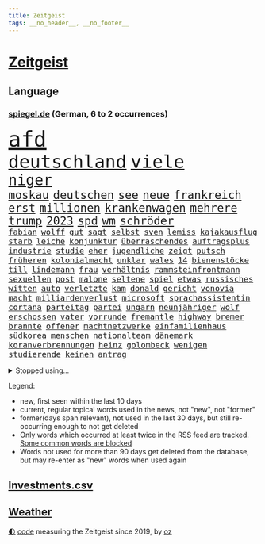 ```yaml
---
title: Zeitgeist
tags: __no_header__, __no_footer__
---
```


# [Zeitgeist](https://oliz.io/zeitgeist/)

## Language

<h3><a href="https://www.spiegel.de" target="_blank">spiegel.de</a> (German, 6 to 2 occurrences)</h3>
<p style="font-family:monospace">
<span style="font-size:32pt"><a href="news_links.html#afd" class="current">afd</a></span>
<br>
<span style="font-size:27pt"><a href="news_links.html#deutschland" class="current">deutschland</a></span>
<span style="font-size:27pt"><a href="news_links.html#viele" class="current">viele</a></span>
<br>
<span style="font-size:22pt"><a href="news_links.html#niger" class="current">niger</a></span>
<br>
<span style="font-size:17pt"><a href="news_links.html#moskau" class="current">moskau</a></span>
<span style="font-size:17pt"><a href="news_links.html#deutschen" class="current">deutschen</a></span>
<span style="font-size:17pt"><a href="news_links.html#see" class="current">see</a></span>
<span style="font-size:17pt"><a href="news_links.html#neue" class="current">neue</a></span>
<span style="font-size:17pt"><a href="news_links.html#frankreich" class="current">frankreich</a></span>
<span style="font-size:17pt"><a href="news_links.html#erst" class="current">erst</a></span>
<span style="font-size:17pt"><a href="news_links.html#millionen" class="current">millionen</a></span>
<span style="font-size:17pt"><a href="news_links.html#krankenwagen" class="current">krankenwagen</a></span>
<span style="font-size:17pt"><a href="news_links.html#mehrere" class="current">mehrere</a></span>
<span style="font-size:17pt"><a href="news_links.html#trump" class="current">trump</a></span>
<span style="font-size:17pt"><a href="news_links.html#2023" class="current">2023</a></span>
<span style="font-size:17pt"><a href="news_links.html#spd" class="current">spd</a></span>
<span style="font-size:17pt"><a href="news_links.html#wm" class="current">wm</a></span>
<span style="font-size:17pt"><a href="news_links.html#schröder" class="current">schröder</a></span>
<br>
<span style="font-size:12pt"><a href="news_links.html#fabian" class="current">fabian</a></span>
<span style="font-size:12pt"><a href="news_links.html#wolff" class="new">wolff</a></span>
<span style="font-size:12pt"><a href="news_links.html#gut" class="current">gut</a></span>
<span style="font-size:12pt"><a href="news_links.html#sagt" class="current">sagt</a></span>
<span style="font-size:12pt"><a href="news_links.html#selbst" class="current">selbst</a></span>
<span style="font-size:12pt"><a href="news_links.html#sven" class="current">sven</a></span>
<span style="font-size:12pt"><a href="news_links.html#lemiss" class="new">lemiss</a></span>
<span style="font-size:12pt"><a href="news_links.html#kajakausflug" class="new">kajakausflug</a></span>
<span style="font-size:12pt"><a href="news_links.html#starb" class="current">starb</a></span>
<span style="font-size:12pt"><a href="news_links.html#leiche" class="current">leiche</a></span>
<span style="font-size:12pt"><a href="news_links.html#konjunktur" class="current">konjunktur</a></span>
<span style="font-size:12pt"><a href="news_links.html#überraschendes" class="new">überraschendes</a></span>
<span style="font-size:12pt"><a href="news_links.html#auftragsplus" class="new">auftragsplus</a></span>
<span style="font-size:12pt"><a href="news_links.html#industrie" class="current">industrie</a></span>
<span style="font-size:12pt"><a href="news_links.html#studie" class="current">studie</a></span>
<span style="font-size:12pt"><a href="news_links.html#eher" class="current">eher</a></span>
<span style="font-size:12pt"><a href="news_links.html#jugendliche" class="current">jugendliche</a></span>
<span style="font-size:12pt"><a href="news_links.html#zeigt" class="current">zeigt</a></span>
<span style="font-size:12pt"><a href="news_links.html#putsch" class="current">putsch</a></span>
<span style="font-size:12pt"><a href="news_links.html#früheren" class="current">früheren</a></span>
<span style="font-size:12pt"><a href="news_links.html#kolonialmacht" class="new">kolonialmacht</a></span>
<span style="font-size:12pt"><a href="news_links.html#unklar" class="current">unklar</a></span>
<span style="font-size:12pt"><a href="news_links.html#wales" class="current">wales</a></span>
<span style="font-size:12pt"><a href="news_links.html#14" class="current">14</a></span>
<span style="font-size:12pt"><a href="news_links.html#bienenstöcke" class="new">bienenstöcke</a></span>
<span style="font-size:12pt"><a href="news_links.html#till" class="current">till</a></span>
<span style="font-size:12pt"><a href="news_links.html#lindemann" class="current">lindemann</a></span>
<span style="font-size:12pt"><a href="news_links.html#frau" class="current">frau</a></span>
<span style="font-size:12pt"><a href="news_links.html#verhältnis" class="current">verhältnis</a></span>
<span style="font-size:12pt"><a href="news_links.html#rammsteinfrontmann" class="current">rammsteinfrontmann</a></span>
<span style="font-size:12pt"><a href="news_links.html#sexuellen" class="current">sexuellen</a></span>
<span style="font-size:12pt"><a href="news_links.html#post" class="current">post</a></span>
<span style="font-size:12pt"><a href="news_links.html#malone" class="new">malone</a></span>
<span style="font-size:12pt"><a href="news_links.html#seltene" class="current">seltene</a></span>
<span style="font-size:12pt"><a href="news_links.html#spiel" class="current">spiel</a></span>
<span style="font-size:12pt"><a href="news_links.html#etwas" class="current">etwas</a></span>
<span style="font-size:12pt"><a href="news_links.html#russisches" class="current">russisches</a></span>
<span style="font-size:12pt"><a href="news_links.html#witten" class="new">witten</a></span>
<span style="font-size:12pt"><a href="news_links.html#auto" class="current">auto</a></span>
<span style="font-size:12pt"><a href="news_links.html#verletzte" class="current">verletzte</a></span>
<span style="font-size:12pt"><a href="news_links.html#kam" class="current">kam</a></span>
<span style="font-size:12pt"><a href="news_links.html#donald" class="current">donald</a></span>
<span style="font-size:12pt"><a href="news_links.html#gericht" class="current">gericht</a></span>
<span style="font-size:12pt"><a href="news_links.html#vonovia" class="new">vonovia</a></span>
<span style="font-size:12pt"><a href="news_links.html#macht" class="current">macht</a></span>
<span style="font-size:12pt"><a href="news_links.html#milliardenverlust" class="current">milliardenverlust</a></span>
<span style="font-size:12pt"><a href="news_links.html#microsoft" class="current">microsoft</a></span>
<span style="font-size:12pt"><a href="news_links.html#sprachassistentin" class="new">sprachassistentin</a></span>
<span style="font-size:12pt"><a href="news_links.html#cortana" class="new">cortana</a></span>
<span style="font-size:12pt"><a href="news_links.html#parteitag" class="current">parteitag</a></span>
<span style="font-size:12pt"><a href="news_links.html#partei" class="current">partei</a></span>
<span style="font-size:12pt"><a href="news_links.html#ungarn" class="current">ungarn</a></span>
<span style="font-size:12pt"><a href="news_links.html#neunjähriger" class="new">neunjähriger</a></span>
<span style="font-size:12pt"><a href="news_links.html#wolf" class="current">wolf</a></span>
<span style="font-size:12pt"><a href="news_links.html#erschossen" class="current">erschossen</a></span>
<span style="font-size:12pt"><a href="news_links.html#vater" class="current">vater</a></span>
<span style="font-size:12pt"><a href="news_links.html#vorrunde" class="new">vorrunde</a></span>
<span style="font-size:12pt"><a href="news_links.html#fremantle" class="new">fremantle</a></span>
<span style="font-size:12pt"><a href="news_links.html#highway" class="current">highway</a></span>
<span style="font-size:12pt"><a href="news_links.html#bremer" class="current">bremer</a></span>
<span style="font-size:12pt"><a href="news_links.html#brannte" class="current">brannte</a></span>
<span style="font-size:12pt"><a href="news_links.html#offener" class="current">offener</a></span>
<span style="font-size:12pt"><a href="news_links.html#machtnetzwerke" class="new">machtnetzwerke</a></span>
<span style="font-size:12pt"><a href="news_links.html#einfamilienhaus" class="current">einfamilienhaus</a></span>
<span style="font-size:12pt"><a href="news_links.html#südkorea" class="current">südkorea</a></span>
<span style="font-size:12pt"><a href="news_links.html#menschen" class="current">menschen</a></span>
<span style="font-size:12pt"><a href="news_links.html#nationalteam" class="current">nationalteam</a></span>
<span style="font-size:12pt"><a href="news_links.html#dänemark" class="current">dänemark</a></span>
<span style="font-size:12pt"><a href="news_links.html#koranverbrennungen" class="new">koranverbrennungen</a></span>
<span style="font-size:12pt"><a href="news_links.html#heinz" class="current">heinz</a></span>
<span style="font-size:12pt"><a href="news_links.html#golombeck" class="new">golombeck</a></span>
<span style="font-size:12pt"><a href="news_links.html#wenigen" class="current">wenigen</a></span>
<span style="font-size:12pt"><a href="news_links.html#studierende" class="current">studierende</a></span>
<span style="font-size:12pt"><a href="news_links.html#keinen" class="current">keinen</a></span>
<span style="font-size:12pt"><a href="news_links.html#antrag" class="current">antrag</a></span>
</p>
<details>
<summary>Stopped using...</summary>
<p class="former" style="font-size:12pt">
wirkte(1017) tatverdächtige(1016) alternativen(1015) maria(1015) verpflichtet(1015) direkt(1013) erklärte(1013) freiheitsstrafe(1013) villa(1013) österreichs(1013) angekommen(1012) bundesweit(1012) geduld(1012) gerechtigkeit(1012) gesundheit(1012) hessen(1012) schweigen(1012) senat(1012) 2018(1011) arbeitsplatz(1011) attentat(1011) eng(1011) erwägt(1011) illegalen(1011) kriminellen(1011) stellte(1011) streiten(1011) untersuchungsausschuss(1011) werder(1011) einzug(1010) italienische(1010) kardinal(1010) patienten(1010) persönliche(1010) studierenden(1010) bielefeld(1009) energien(1009) geldstrafe(1009) geändert(1009) legen(1009) nahverkehr(1009) spott(1009) unterstützt(1009) verlierer(1009) verschiebt(1009) walter(1009) ausgesprochen(1008) beklagen(1008) dauerhaft(1008) kraft(1008) krankenhäusern(1008) maß(1008) queen(1008) 27(1007) bedenken(1007) besetzt(1007) mangelt(1007) verdächtiger(1007) welle(1007) 65(1006) argumente(1006) dfb(1006) eskalation(1006) halle(1006) lebte(1006) verheerenden(1006) verhängte(1006) wald(1006) zählen(1006) anne(1005) appell(1005) bekam(1005) ermöglichen(1005) rainer(1005) verschwand(1005) via(1005) gebrochen(1004) pocht(1004) schuss(1004) stolz(1004) belasten(1003) chaos(1003) finanziell(1003) leid(1003) schlagzeilen(1003) viktor(1003) hotels(1002) orbán(1002) welchen(1002) wütend(1002) bekamen(1001) restaurants(1001) verursacht(1001) falschen(1000) modell(1000) produzieren(1000) durchsuchungen(999) italienischen(999) berühmte(998) internen(998) offenen(998) 23(997) langfristig(997) schwanger(997) wirtschaftlichen(997) aktiv(996) angeklagten(996) nachbarn(993) erfolgreichsten(992) hürden(992) halb(991) drängen(990) großem(990) behalten(989) jürgen(989) staffel(989) begriff(987) spiegelumfrage(987) favorit(986) orten(986) rentner(986) s(986) verantwortung(985) dran(984) wandel(984) automatisch(983) insassen(983) nationalen(983) profis(983) legende(982) rang(982) vorgänger(982) wusste(982) beweise(981) halbe(981) stress(980) präsenz(979) karten(977) kandidatur(976) benötigen(975) schützt(975) dramatischen(974) verständnis(974) erfolgreichen(970) abgeschlossen(968) erhöhung(965) einblicke(962) armen(960) teuren(959) abschluss(956) verdoppelt(956) gebieten(954) billiger(937) woelki(929) polizeiruf(917) schlaf(909) kannte(875) skandale(873) rückgang(870) hochschulen(857) universitäten(853) bewirbt(841) rumänien(835) lehren(771) flohen(769) ausbildung(766) ausnahme(746) sergej(746) las(724) einführung(723) ausgefallen(718) erscheint(713) japans(709) russischem(706) sechste(693) rückgabe(687) befreiung(682) getöteten(674) telefoniert(670) minderheiten(667) milch(666) offene(663) kursieren(654) konflikts(653) krankenkassen(645) eingeführt(644) gedrängt(638) elke(637) heidenreich(637) umsetzung(622) radikaler(617) bekannteste(612) lebenslang(596) kompromiss(584) sank(584) verabschieden(583) zuständig(578) arbeitsminister(575) klappt(575) kanzlers(574) audi(559) widersprechen(559) verpflichtung(555) vorbereiten(553) wild(552) bonn(549) wettkampf(544) erneuert(543) euch(537) gezwungen(534) wagt(534) bestand(529) überzeugung(529) emotionalen(528) positiven(526) brüder(520) transparenz(517) 17jährige(515) don(510) fern(506) dubiosen(505) fortsetzen(500) gestärkt(500) dieter(494) erneuerbare(490) messerangriff(490) spiegelbildungsnewsletter(490) hochrangigen(484) hochschule(484) rezession(481) flüchten(474) wiederaufbau(473) besetzten(472) niedersächsischen(472) spekulationen(471) unfällen(470) boxen(463) ausfall(457) locken(457) beigelegt(456) drohe(455) durchsuchen(454) kompensieren(452) weitermachen(452) ufer(451) recherchen(438) fahrräder(437) generalstaatsanwaltschaft(437) kippt(434) isoliert(428) ran(425) 79(422) grünenpolitikerin(422) elisabeth(421) lidl(412) einhalten(407) kaffee(407) befeuert(406) kühnert(406) verhaftung(402) brasilianischen(397) attestiert(393) wozu(391) grün(390) erobern(389) republikanern(388) tirol(387) bekämpft(386) neustart(386) persönlicher(386) 16jähriger(382) bundes(382) sehe(379) geschichtenewsletter(378) vorantreiben(378) extra(376) islamische(376) bleibe(375) erlegen(375) stören(374) lieferengpässe(368) aufgaben(367) ausgewertet(366) kämpferisch(366) einnahme(360) eigentliche(355) angespannt(354) tode(352) vertrauliche(352) abitur(350) fahrerin(350) werben(345) neukölln(344) heidenheim(342) 89(340) wütet(340) terminal(339) diktatur(336) lebenslange(336) tücken(336) verabschiedete(336) elefanten(329) produzent(325) angezeigt(323) rot(323) eben(322) banden(321) fische(320) klappen(320) belastungen(319) behindert(317) satellitenbilder(316) roboter(311) atomausstieg(310) aufholjagd(307) bewusstlos(305) rügt(302) verbringen(302) tarifstreit(301) informierte(300) 42jährige(299) laufende(298) wohnraum(296) neymar(292) niederlagen(291) silva(290) symbole(289) arzneimittel(288) exklusiv(288) steven(288) illegales(286) klimaaktivistin(286) immobilienkonzern(285) sauber(285) abgelegt(283) verfängt(283) 300000(281) festgehalten(279) massenweise(278) jewgeni(275) ignoriert(273) kocht(273) absehbar(272) deuten(271) entführt(269) erklärungen(269) außenpolitik(264) beerdigt(264) einheimische(262) bekenntnis(261) zugeständnisse(257) carolina(256) umbruch(256) nachrichtenagentur(255) ulm(252) häufigsten(248) regenwald(248) kritisierten(245) verfehlte(244) ernennung(242) autofahrerin(241) jeff(241) formiert(239) verbrenner(239) rennens(238) präsidentschaftskandidatur(237) serbische(237) hirn(236) anzahl(235) rupert(234) straßenblockaden(232) bengvir(231) itamar(231) beunruhigt(230) game(230) mitgliedern(230) nutzerinnen(229) russell(229) technische(229) kunstwerk(228) ushersteller(228) wiederholen(226) geschwiegen(225) bundesjustizminister(224) durcheinander(224) zugunglück(224) wirklichkeit(222) glimpflich(221) 2009(219) forderten(219) little(219) sportgeschichte(219) supermarkt(219) ubahn(219) ungewöhnliches(219) kurzzeitig(216) bundesrechnungshof(215) opfers(215) manipulierte(214) kriegen(213) steigerung(213) tvserie(213) kundgebung(210) streamingdienst(209) weißes(208) erkennbar(207) wilde(207) ähnliche(207) professionell(206) kulturstaatsministerin(205) legendäre(204) besonderer(203) zehnte(202) modells(200) schenk(200) bruchteil(199) fahnder(199) mittelpunkt(199) praxis(197) auflage(196) feldern(196) gerüstet(196) entgleist(195) klimafreundlicher(195) revision(195) telefonat(194) fassen(193) nachteil(193) mächtig(192) plätze(192) gebühren(191) gerückt(190) gesundheitliche(190) großraum(190) demonstriert(189) erweisen(189) prozesse(189) immobilienpreise(188) lehre(188) wucht(188) belarussischen(187) wilden(187) erliegen(185) soest(185) adam(184) bundeswirtschaftsminister(184) verfolger(184) parteifreund(183) sicherheitsvorkehrungen(182) wohlstand(182) mitgerissen(181) unbrauchbar(181) bad(180) sorgten(180) zwingt(180) entwickelten(179) wand(179) wayne(179) aufträgen(178) fortan(178) geschäften(177) minderjährig(177) ballauf(175) irischen(174) bauer(173) sektor(173) verschuldet(173) entsprechende(172) ocean(172) 52(171) erbost(171) gewaltvorwürfe(171) rast(171) sozialer(171) vorstandschef(171) wände(171) islamistischen(170) einbruchs(169) pascha(169) dasteht(168) herrschaft(168) rüstungsindustrie(168) zurückgelassen(168) erschüttern(167) getötete(167) siebenjährige(167) cumexskandal(164) nicolas(164) bvb(163) räume(163) bestrafen(162) do(162) kleinere(162) stoffe(162) umweltbundesamt(162) verbreiteten(162) erstellt(161) geständnis(161) dennis(160) gedemütigt(160) verpflichten(160) wagnertruppe(160) zehnten(160) bildet(159) messerangriffs(159) scholz’(159) habecks(158) militäreinsatz(158) race(158) abiturienten(157) allerlei(156) regierungsparteien(156) hinterbliebenen(155) story(155) angemessen(154) lernte(154) offenbaren(154) nachträglich(153) ringe(153) brüskiert(152) unruhe(152) usmedien(152) abgehalten(151) bewältigung(151) multimillionär(151) 13jährigen(150) schwebt(149) seltenen(149) zaun(149) elektrisch(148) hochzeiten(148) feministische(146) gleichgeschlechtliche(146) brauche(145) zielen(145) atmen(144) positiver(144) simone(143) sächsische(143) förderprogramm(142) komponist(142) verschwörungstheorien(142) 42jähriger(141) erhöhten(141) kaiser(141) ratlos(141) verwandten(141) schlappe(140) 102(139) bahnstreik(139) darmstadt(139) retourkutsche(139) warburgbank(139) boxer(138) randalierer(137) souveränität(137) augsburger(136) ernüchterung(136) fähre(136) christophe(135) galtier(135) ausweitung(134) gier(134) vergnügungspark(134) verschont(134) büchern(133) haushaltsstreit(133) initiativen(133) krachen(133) mindestlohn(133) rauchwolke(133) rotgrünrot(133) baltimore(132) manhattan(132) mobilisiert(132) mund(132) vorfahren(132) fakten(131) verteidigungsministers(131) wegwerfen(131) wetterphänomen(131) pay(130) ruht(130) frisst(129) lasst(128) lemon(128) saisonstart(128) verbraucherinnen(128) mischung(127) staatssekretär(127) aldi(126) alligator(126) bären(126) gezahlt(126) eingeladen(125) mutmaßlichem(125) po(125) unbedenklich(125) verschwörungsmythen(125) alarmstufe(124) dekret(124) leuchten(124) obduziert(124) umarmt(124) 37jähriger(123) bürgermeisters(123) fälschungen(123) geheimnisvolle(123) energiepreisbremsen(122) gesteht(122) konkreter(122) ungeklärt(122) spieltag(121) dringen(120) pascal(120) zerreißprobe(120) einbauen(119) beruflich(117) dieselautos(117) pen(117) bestreiten(116) ethnische(116) getränk(116) schwedischen(116) facebookkonzern(115) flop(115) mobil(115) tarifvertrag(114) tropischen(113) tatwaffe(112) vergangenes(112) angeordnet(111) bahnreisende(111) ludger(111) machthabers(111) obduktion(111) schauspielers(109) usgeheimdienste(109) ampelfraktionen(108) baugenehmigungen(108) effektiv(108) fehde(107) kleinkind(107) pompeji(107) wehrmacht(107) heben(106) kw(106) veto(106) eugh(105) geschwächt(105) malte(105) interessenkonflikte(104) günter(103) dauerhafte(102) managerin(102) unerlaubten(102) angelegten(101) angeschossen(99) auflösen(99) geisel(99) halbiert(99) innovationen(99) alexey(98) minderjähriger(98) moskaljow(98) ngo(98) stadler(98) theorie(98) 13jährige(97) 1974(97) fax(97) militärstützpunkt(97) ramadan(97) unseres(97) versammelten(97) nirgendwo(96) singapur(96) zugunsten(96) bizarren(95) inlandsgeheimdienst(95) klimafreundliche(95) kannibalen(93) knappes(93) ferraripilot(92) frommer(92) niemandem(92) stationieren(92) altkanzlerin(91) dschidda(91) kürzt(91) längste(91) menschenrechte(91) schlichtung(91) verbringt(91) bundestagsuntersuchungsausschuss(90) fertigung(90) fläche(90) gasheizung(90) illinois(90) smog(90) track(90) verwendung(90) victor(90) wegzudenken(90) zeitung(90) katastrophen(89) kuss(89) mildes(89) 9euroticket(88) badehose(88) blutigen(88) usjustizministerium(88) absolute(87) vertretung(87) café(86) einfuhren(86) flecken(86) heizungstausch(86) lärm(86) prangerte(86) radklassiker(86) rückte(86) tk(86) twitternutzer(86) cumexaffäre(85) experiment(85) fußballbund(85) fühle(85) ost(85) unosicherheitsrats(85) verschlingen(85) wache(85) wilhelm(85) 81jährige(84) edelmetall(84) flüssigkeit(84) gartenkolumne(84) koalitionsvertrag(84) netzwerke(84) präsent(84) spekulieren(84) verhasst(84) aufarbeiten(83) formfehler(83) fremdverschulden(83) henne(83) härtere(83) racing(83) riesigem(83) vertrauten(83) abwasser(82) drogenkonsum(82) eingriffe(82) erinnerte(82) extrainer(82) gange(82) jagen(82) kasachstan(82) kuchen(82) luxus(82) usamerikanische(82) zusatz(82) begrüßen(81) dgb(81) enttäuschte(81) impfschäden(81) schengenraum(81) gefilmt(80) gesamtmetallchef(80) gesamtmetallpräsident(80) obszöne(80) alltags(79) blaulicht(79) danker(79) erfindung(79) lasse(79) leidens(79) profiteuren(79) sinnvolle(79) waldbrandgefahr(79) überwiesen(79) 209(78) generalprobe(78) geruchssinn(78) kfw(78) ordnungswidrigkeiten(78) tönen(78) ussupreme(78) abteilung(77) bodycamaufnahmen(77) drogendealer(77) erfordert(77) gefundenen(77) interna(77) mach(77) sparsam(77) tippt(77) verhältnisse(77) vielmehr(77) abiturprüfungen(76) benennt(76) digitaldrucke(76) luftüberlegenheit(76) newton(76) osteuropäische(76) rotenburg(76) tonne(76) unbegleitete(76) unterkühlt(76) wertlose(76) buchen(75) erhöhte(75) grundschüler(75) kurios(75) rollenklischees(75) schlechteren(75) schusswechsel(75) wiederannäherung(75) zerren(75) einkommensteuer(74) energiesicherheit(74) supreme(74) vergebung(74) beratungsstellen(73) gekappt(73) heirateten(73) sendezeit(73) abstellraum(72) einknicken(72) gebäudeenergiegesetz(72) sandro(72) vermischen(72) beruhen(71) entzaubert(71) erzieher(71) uniform(71) vorgeschlagen(71) berufsausbildung(70) edeka(70) exaudichef(70) faszination(70) schmerzgrenze(70) schwimmbäder(70) selbstversuch(70) seltsame(70) weigert(70) abreißen(69) dreifach(69) erledigen(69) jüdinnen(69) präsidentschaftswahlkampf(69) tierschutz(69) usdemokraten(69) verstarb(69) antun(68) aufstands(68) besatzer(68) cotrainer(68) durchlaufen(68) gerry(68) glücksspiel(68) idiot(68) modekonzern(68) reeperbahn(68) spielberg(68) vierten(68) übergibt(68) expertengremium(67) gewissheit(67) kontaktieren(67) lüneburg(67) terrorismus(67) amtsvorgängers(66) biles(66) dienste(66) drohnenattacke(66) klausel(66) kontrollierte(66) owens(66) tendenziell(66) aktivistengruppe(65) aufspüren(65) beauftragt(65) chefetagen(65) gefeuerter(65) gefördert(65) hauptrennen(65) konsumieren(65) punktet(65) richteten(65) roboters(65) sonntagnachmittag(65) 116(64) adler(64) beleuchtet(64) 288(63) aufsteiger(63) auftauchen(63) eklatant(63) feature(63) importpreise(63) kinderarzt(63) oma(63) organisierter(63) rekrutieren(63) samen(63) stecker(63) cumex(62) dieselprozess(62) gewerkschaftern(62) niño(62) onlinebanking(62) redbullpilot(62) ungeklärte(62) wmo(62) börsennotierten(61) koalieren(61) special(61) fabriken(60) out(60) uneinig(60) ökonomische(60) bestrafung(59) betreten(59) bluetooth(59) guatemala(59) umbenennung(59) vetternwirtschaft(59) weltwirtschaftsforum(59) altenheime(58) arabische(58) infolge(58) kenianischen(58) moniert(58) telefone(58) vergabe(58) wussten(58) araber(57) audichef(57) ausfahrt(57) hinab(57) nötigen(57) drache(56) koranverbrennung(56) kündigungen(56) leuten(56) sicherheitsdienst(56) zeitungen(56) zugespitzt(56) boomen(55) dieselskandals(55) dschihad(55) mahnen(55) motto(55) sauerland(55) uskapitol(55) usmilitärexperten(55) veränderter(55) abgesegnet(54) behandlungen(54) eigenschaften(54) kryptowährungen(54) mafiosi(54) muscheln(54) straßenbahnen(54) anordnen(53) grunde(53) telegram(53) zelten(53) abschreckende(52) anhebung(52) balkonkraftwerk(52) blume(52) bundesspd(52) diego(52) kopfhörer(52) pixel(52) selbstkritik(52) intern(51) israelischem(51) schillernde(51) schwärzungen(51) arne(50) fünfjähriger(50) poliert(50) triathlon(50) wärme(50) zeugnis(50) cartoonisten(49) dauerkrise(49) männerligen(49) neuwahlen(49) bildchef(48) brigade(48) diekmann(48) friedhof(48) stichwahl(48) verkehrsplanung(48) anheben(47) anonyme(47) prüflinge(47) 1300(46) abwertenden(46) bezos(46) chancengleichheit(46) gleichgesetzt(46) verunsichern(46) werken(46) winkler(46) chronik(45) indiana(45) loslösung(45) resultat(45) schicksals(45) schwangeren(45) speicher(45) verstärkung(45) finanzunternehmer(44) heutiger(44) legalen(44) weltstar(44) würdigte(44) amtsträger(43) anzuwerben(43) kriminell(43) modernisieren(43) planmäßig(43) sicherheitsgründen(43) zone(43) motoren(42) zwölfjähriger(42) cduverkehrssenatorin(41) emiraten(41) fanszene(41) fußballstadion(41) wiese(41) kampfjetkoalition(40) stationierung(40) versagte(40) 29jährige(39) abfindung(39) abgabe(39) besetzter(39) eingelegt(39) friedrichstraße(39) globaler(39) kanalisation(39) megadeal(39) nachtzug(39) reinigungskraft(39) saturn(39) schwaben(39) strich(39) bejaht(38) entwicklungshelfer(38) gasspeicher(38) tsipras(38) überweisungen(38) aktivität(37) rathäuser(37) schweiß(37) argumentiert(36) european(36) kompensiert(36) mieterbund(36) obdachlose(36) samstagvormittag(36) stellenwert(36) verschwendung(36) besucherin(35) kaputte(35) namhafte(35) warnstufe(35) wümme(35) alan(34) gerutscht(34) hiesige(34) kriminologe(34) ramsan(34) tschetschenische(34) 1889(33) bewilligt(33) torpedieren(33) vorgeht(33) ausgeschaltet(32) bahnhöfe(32) befugnisse(32) beschäftigung(32) illerkirchberg(32) parteivorsitzenden(32) seemeilen(32) terrasse(32) verfügt(32) bereichen(31) brandsätze(31) gebäudeenergiegesetzes(31) kolonien(31) populistischen(31) alarmsignal(30) basilikum(30) bundesagentur(30) reklamiert(30) aufbringen(29) bootsunglück(29) brennerroute(29) brooklyn(29) chiphersteller(29) gehoben(29) mächtiger(29) oldenburg(29) philosoph(29) schmerz(29) überdurchschnittlich(29) abkassiert(28) einvernehmlicher(28) fotovoltaik(28) lanka(28) längerer(28) riechen(28) schlammschlacht(28) sonntagmorgen(28) spezielles(28) sri(28) widersacher(28) attraktiv(27) decken(27) kapitalismus(27) kopie(27) lübcke(27) verdienste(27) beilegung(26) grafikdesignerin(26) mitschuld(26) dnjepr(25) ehrendoktorwürde(25) parteigründung(25) sciences(25) spiderman(25) superheldenfilm(25) waggon(25) überlegen(25) amokläufen(24) auserkoren(24) brandenburgischen(24) brechstange(24) like(24) rutsch(24) sprang(24) techniker(24) theorien(24) truppenübungsplatz(24) fertiggestellt(23) gündoğan(23) havertz(23) i̇lkay(23) pilze(23) schlüsselpositionen(23) unaufhörlich(23) wiederentdeckt(23) bezirksamt(22) ihor(22) prozessauftakt(22) sonneberg(22) toxischen(22) vermint(22) zelle(22) aiwanger(21) asylkompromiss(21) kabarettistin(21) khodr(21) kida(21) klärt(21) rumäniens(21) schwerpunkte(21) badesee(20) festsetzen(20) freiwilligen(20) fußballem(20) havarierten(20) jagten(20) quellen(20) toronto(20) voranschreitenden(20) vororten(20) ausgedient(19) autokrat(19) container(19) fischsterben(19) geheimen(19) lieferten(19) oderkatastrophe(19) olafscholzuntersuchungsausschuss(19) verbindlich(19) wildtiere(19) eingebrannt(18) gesetzlicher(18) luftqualität(18) programme(18) sobald(18) unpassend(18) vereitelt(18) ausgetreten(17) homophobe(17) parteizentrale(17) teilhabe(17) söldnerführer(16) unterhaching(16) unverzeihlich(16) arztpraxen(15) jazz(15) kühn(15) monatelangem(15) privatarmee(15) speziell(15) unionsparteien(15) verlangten(15) verschollen(15) falle(14) geteilt(14) militäroperation(14) millionenstrafe(14) nations(14) nmecha(14) telefonieren(14) versöhnen(14) bestes(13) burnout(13) diskriminierend(13) gleichermaßen(13) jenny(13) vergangen(13) verkehrskontrolle(13) entgegenwirken(12) erschöpfung(12) finalen(12) hochtouren(12) psgtrainer(12) umlauf(12) bakterielle(11) fachleuten(11) killer(11) rückschritt(11)
</p>
</details>
<p>Legend:
<ul>
<li><span class="new">new</span>, first seen within the last 10 days</li>
<li><span class="current">current</span>, regular topical words used in the news, not "new", not "former"</li>
<li><span class="former">former(days span relevant)</span>, not used in the last 30 days, but still re-occurring enough to not get deleted</li>
<li>Only words which occurred at least twice in the RSS feed are tracked. <a href="language/filters.py">Some common words are blocked</a></li>
<li>Words not used for more than 90 days get deleted from the database, but may re-enter as "new" words when used again</li>
</ul>
</p>

## [Investments](investments.html)[.csv](investments.csv)

## [Weather](weather.html)

<footer>
<a href="javascript:toggleTheme()" class="nav">🌓</a>
<a href="https://github.com/ooz/zeitgeist">code</a> measuring the Zeitgeist since 2019, by <a href="https://oliz.io">oz</a>
</footer>
